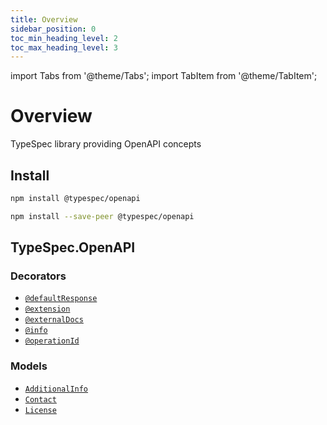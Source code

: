 ```yaml
---
title: Overview
sidebar_position: 0
toc_min_heading_level: 2
toc_max_heading_level: 3
---
```


import Tabs from '@theme/Tabs';
import TabItem from '@theme/TabItem';

# Overview

TypeSpec library providing OpenAPI concepts

## Install

<Tabs>
<TabItem value="spec" label="In a spec" default>

```bash
npm install @typespec/openapi
```

</TabItem>
<TabItem value="library" label="In a library" default>

```bash
npm install --save-peer @typespec/openapi
```

</TabItem>
</Tabs>

## TypeSpec.OpenAPI

### Decorators

- [`@defaultResponse`](./decorators.md#@TypeSpec.OpenAPI.defaultResponse)
- [`@extension`](./decorators.md#@TypeSpec.OpenAPI.extension)
- [`@externalDocs`](./decorators.md#@TypeSpec.OpenAPI.externalDocs)
- [`@info`](./decorators.md#@TypeSpec.OpenAPI.info)
- [`@operationId`](./decorators.md#@TypeSpec.OpenAPI.operationId)

### Models

- [`AdditionalInfo`](./data-types.md#TypeSpec.OpenAPI.AdditionalInfo)
- [`Contact`](./data-types.md#TypeSpec.OpenAPI.Contact)
- [`License`](./data-types.md#TypeSpec.OpenAPI.License)
